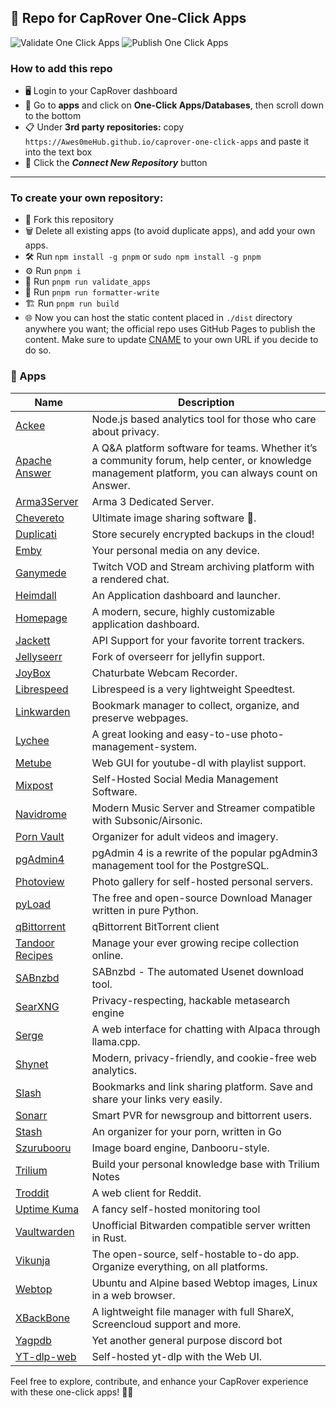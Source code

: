 ## 🚀 Repo for CapRover One-Click Apps

![Validate One Click Apps](https://github.com/Awes0meHub/caprover-one-click-apps/actions/workflows/validate_apps.yml/badge.svg?event=push)
![Publish One Click Apps](https://github.com/Awes0meHub/caprover-one-click-apps/actions/workflows/deploy.yml/badge.svg?event=push)

### How to add this repo

- 🖥️ Login to your CapRover dashboard
- 📲 Go to **apps** and click on **One-Click Apps/Databases**, then scroll down to the bottom
- 📋 Under **3rd party repositories:** copy `https://Awes0meHub.github.io/caprover-one-click-apps` and paste it into the text box
- 🔄 Click the **_Connect New Repository_** button

---------

### To create your own repository:

- 🍴 Fork this repository
- 🗑️ Delete all existing apps (to avoid duplicate apps), and add your own apps.
- 🛠️ Run `npm install -g pnpm` or `sudo npm install -g pnpm`
- ⚙️ Run `pnpm i`
- 🧪 Run `pnpm run validate_apps`
- 📝 Run `pnpm run formatter-write`
- 🏗️ Run `pnpm run build` 
- 🌐 Now you can host the static content placed in `./dist` directory anywhere you want; the official repo uses GitHub Pages to publish the content. Make sure to update [CNAME](https://github.com/Awes0meHub/caprover-one-click-apps/blob/master/public/CNAME) to your own URL if you decide to do so.

### 🚀 Apps

| Name | Description |
| ---- | ------------ |
| [Ackee](https://ackee.electerious.com) | Node.js based analytics tool for those who care about privacy. |
| [Apache Answer](https://answer.apache.org) | A Q&A platform software for teams. Whether it’s a community forum, help center, or knowledge management platform, you can always count on Answer. |
| [Arma3Server](https://github.com/BrettMayson/Arma3Server) | Arma 3 Dedicated Server. |
| [Chevereto](https://github.com/tanmng/docker-chevereto) | Ultimate image sharing software 🦄. |
| [Duplicati](https://docs.linuxserver.io/images/docker-duplicati/) | Store securely encrypted backups in the cloud! |
| [Emby](https://docs.linuxserver.io/images/docker-emby/) | Your personal media on any device. |
| [Ganymede](https://github.com/Zibbp/ganymede) | Twitch VOD and Stream archiving platform with a rendered chat. |
| [Heimdall](https://docs.linuxserver.io/images/docker-heimdall) | An Application dashboard and launcher. |
| [Homepage](https://github.com/benphelps/homepage) | A modern, secure, highly customizable application dashboard. |
| [Jackett](https://docs.linuxserver.io/images/docker-jackett) | API Support for your favorite torrent trackers. |
| [Jellyseerr](https://github.com/Fallenbagel/jellyseerr) | Fork of overseerr for jellyfin support. |
| [JoyBox](https://github.com/joyboxxx/joyBox) | Chaturbate Webcam Recorder. |
| [Librespeed](https://github.com/librespeed/speedtest) | Librespeed is a very lightweight Speedtest. |
| [Linkwarden](https://linkwarden.app/) | Bookmark manager to collect, organize, and preserve webpages. |
| [Lychee](https://github.com/lycheeorg/lychee) | A great looking and easy-to-use photo-management-system. |
| [Metube](https://github.com/alexta69/metube) | Web GUI for youtube-dl with playlist support. |
| [Mixpost](https://mixpost.app) | Self-Hosted Social Media Management Software. |
| [Navidrome](https://www.navidrome.org) | Modern Music Server and Streamer compatible with Subsonic/Airsonic. |
| [Porn Vault](https://gitlab.com/porn-vault/porn-vault) | Organizer for adult videos and imagery. |
| [pgAdmin4](https://www.pgadmin.org/) | pgAdmin 4 is a rewrite of the popular pgAdmin3 management tool for the PostgreSQL. |
| [Photoview](https://github.com/viktorstrate/photoview) | Photo gallery for self-hosted personal servers. |
| [pyLoad](https://pyload.net/) | The free and open-source Download Manager written in pure Python. |
| [qBittorrent](https://docs.linuxserver.io/images/docker-qbittorrent) | qBittorrent BitTorrent client |
| [Tandoor Recipes](https://tandoor.dev) | Manage your ever growing recipe collection online. |
| [SABnzbd](https://sabnzbd.org) | SABnzbd - The automated Usenet download tool. |
| [SearXNG](https://docs.searxng.org) | Privacy-respecting, hackable metasearch engine |
| [Serge](https://github.com/nsarrazin/serge) | A web interface for chatting with Alpaca through llama.cpp. |
| [Shynet](https://github.com/milesmcc/shynet) | Modern, privacy-friendly, and cookie-free web analytics. |
| [Slash](https://github.com/boojack/slash) | Bookmarks and link sharing platform. Save and share your links very easily. |
| [Sonarr](https://sonarr.tv) | Smart PVR for newsgroup and bittorrent users. |
| [Stash](https://github.com/stashapp/stash) | An organizer for your porn, written in Go |
| [Szurubooru](https://github.com/rr-/szurubooru) | Image board engine, Danbooru-style. |
| [Trilium](https://github.com/zadam/trilium) | Build your personal knowledge base with Trilium Notes |
| [Troddit](https://github.com/burhan-syed/troddit) | A web client for Reddit. |
| [Uptime Kuma](https://github.com/louislam/uptime-kuma) | A fancy self-hosted monitoring tool |
| [Vaultwarden](https://github.com/dani-garcia/vaultwarden) | Unofficial Bitwarden compatible server written in Rust. |
| [Vikunja](https://vikunja.io) | The open-source, self-hostable to-do app. Organize everything, on all platforms. |
| [Webtop](https://github.com/linuxserver/docker-webtop) | Ubuntu and Alpine based Webtop images, Linux in a web browser. |
| [XBackBone](https://xbackbone.app) | A lightweight file manager with full ShareX, Screencloud support and more. |
| [Yagpdb](https://yagpdb.xyz) | Yet another general purpose discord bot |
| [YT-dlp-web](https://github.com/sooros5132/yt-dlp-web) | Self-hosted yt-dlp with the Web UI. |

Feel free to explore, contribute, and enhance your CapRover experience with these one-click apps! 🚢✨